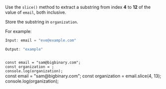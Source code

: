Use the `slice()` method
to extract a substring from
index **4** to **12** of
the value of `email`,
both inclusive.

Store the substring in `organization`.

For example:
```js
Input: email = "eve@example.com"

Output: "example"
```
<codeblock type="exercise" language="javascript" testMode="fixedInput">
<code>
const email = "sam@bigbinary.com";
const organization = ;
console.log(organization);
</code>

<solution>
const email = "sam@bigbinary.com";
const organization = email.slice(4, 13);
console.log(organization);
</solution>
</codeblock>
